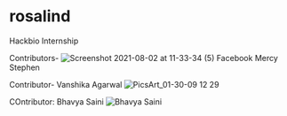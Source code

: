 # rosalind
Hackbio Internship

Contributors-
![Screenshot 2021-08-02 at 11-33-34 (5) Facebook](https://user-images.githubusercontent.com/81503326/127814590-66117c61-a1ae-47a5-8399-82582e4e5a42.png)
Mercy Stephen

Contributor- Vanshika Agarwal
![PicsArt_01-30-09 12 29](https://user-images.githubusercontent.com/72395964/127819680-f3570734-8124-4786-a7ee-1c6b4fa52644.jpg)

COntributor: Bhavya Saini
![Bhavya Saini](https://user-images.githubusercontent.com/75350171/127822581-09316762-bfb4-4865-95d0-da1de6102c7e.jpg)
